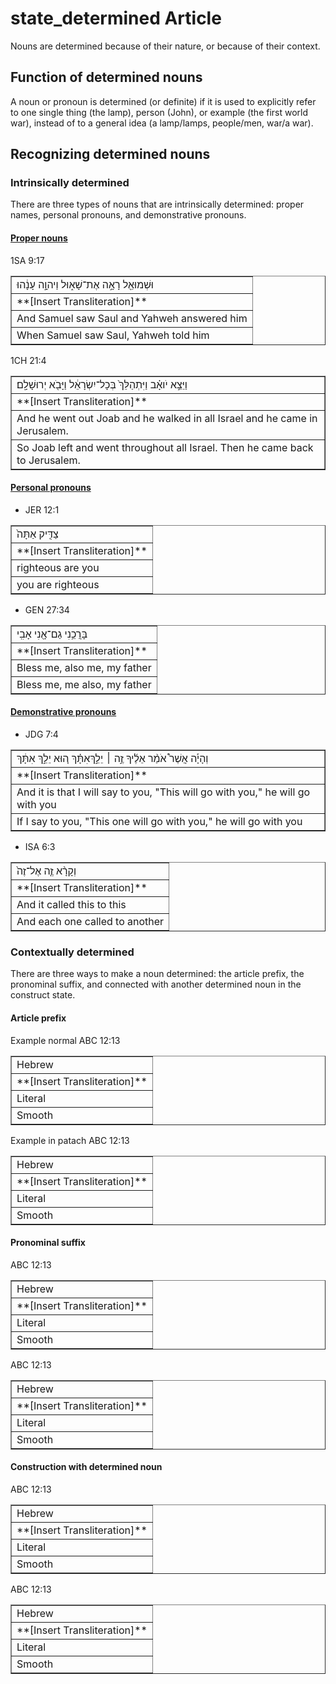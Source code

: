 # state_determined Article
Nouns are determined because of their nature, or because of their context.

## Function of determined nouns
A noun or pronoun is determined (or definite) if it is used to explicitly refer to one single thing (the lamp), person (John), or example (the first world war), instead of to a general idea (a lamp/lamps, people/men, war/a war).

## Recognizing determined nouns

### Intrinsically determined
There are three types of nouns that are intrinsically determined: proper names, personal pronouns, and demonstrative pronouns.

#### [Proper nouns](https://git.door43.org/Door43/en-uhg/src/master/content/noun_proper_name/02.md)

1SA 9:17
<table border="1" class="docutils">
<colgroup>
<col width="100%" />
</colgroup>
<tbody valign="top">
<tr class="row-odd"><td>וּשְׁמוּאֵ֖ל רָאָ֣ה אֶת־שָׁא֑וּל וַיהוָ֣ה עָנָ֔הוּ</td>
</tr>
<tr class="row-even"><td>**[Insert Transliteration]**</td>
</tr>
<tr class="row-odd"><td>And Samuel saw Saul and Yahweh answered him</td>
</tr>
<tr class="row-even"><td>When Samuel saw Saul, Yahweh told him</td>
</tr>
</tbody>
</table>

1CH 21:4
<table border="1" class="docutils">
<colgroup>
<col width="100%" />
</colgroup>
<tbody valign="top">
<tr class="row-odd"><td>וַיֵּצֵ֣א יֹואָ֗ב וַיִּתְהַלֵּךְ֙ בְּכָל־יִשְׂרָאֵ֔ל וַיָּבֹ֖א יְרוּשָׁלִָֽם׃</td>
</tr>
<tr class="row-even"><td>**[Insert Transliteration]**</td>
</tr>
<tr class="row-odd"><td>And he went out Joab and he walked in all Israel and he came in Jerusalem.</td>
</tr>
<tr class="row-even"><td>So Joab left and went throughout all Israel. Then he came back to Jerusalem.</td>
</tr>
</tbody>
</table>

#### [Personal pronouns](https://git.door43.org/Door43/en-uhg/src/master/content/pronoun_personal/02.md)

* JER 12:1
<table border="1" class="docutils">
<colgroup>
<col width="100%" />
</colgroup>
<tbody valign="top">
<tr class="row-odd"><td>צַדִּ֤יק אַתָּה֙</td>
</tr>
<tr class="row-even"><td>**[Insert Transliteration]**</td>
</tr>
<tr class="row-odd"><td>righteous are you</td>
</tr>
<tr class="row-even"><td>you are righteous</td>
</tr>
</tbody>
</table>

* GEN 27:34
<table border="1" class="docutils">
<colgroup>
<col width="100%" />
</colgroup>
<tbody valign="top">
<tr class="row-odd"><td>בָּרֲכֵ֥נִי גַם־אָ֖נִי אָבִֽי</td>
</tr>
<tr class="row-even"><td>**[Insert Transliteration]**</td>
</tr>
<tr class="row-odd"><td>Bless me, also me, my father</td>
</tr>
<tr class="row-even"><td>Bless me, me also, my father</td>
</tr>
</tbody>
</table>

#### [Demonstrative pronouns](https://git.door43.org/Door43/en-uhg/src/master/content/pronoun_demonstrative/02.md)

* JDG 7:4
<table border="1" class="docutils">
<colgroup>
<col width="100%" />
</colgroup>
<tbody valign="top">
<tr class="row-odd"><td>וְהָיָ֡ה אֲשֶׁר֩ אֹמַ֨ר אֵלֶ֜יךָ זֶ֣ה ׀ יֵלֵ֣ךְאִתָּ֗ךְ ה֚וּא יֵלֵ֣ךְ אִתָּ֔ךְ</td>
</tr>
<tr class="row-even"><td>**[Insert Transliteration]**</td>
</tr>
<tr class="row-odd"><td>And it is that I will say to you, "This will go with you," he will go with you</td>
</tr>
<tr class="row-even"><td>If I say to you, "This one will go with you," he will go with you</td>
</tr>
</tbody>
</table>

* ISA 6:3
<table border="1" class="docutils">
<colgroup>
<col width="100%" />
</colgroup>
<tbody valign="top">
<tr class="row-odd"><td>וְקָרָ֨א זֶ֤ה אֶל־זֶה֙</td>
</tr>
<tr class="row-even"><td>**[Insert Transliteration]**</td>
</tr>
<tr class="row-odd"><td>And it called this to this</td>
</tr>
<tr class="row-even"><td>And each one called to another</td>
</tr>
</tbody>
</table>

### Contextually determined
There are three ways to make a noun determined: the article prefix, the pronominal suffix, and connected with another determined noun in the construct state.

#### Article prefix

Example normal
ABC 12:13
<table border="1" class="docutils">
<colgroup>
<col width="100%" />
</colgroup>
<tbody valign="top">
<tr class="row-odd"><td>Hebrew</td>
</tr>
<tr class="row-even"><td>**[Insert Transliteration]**</td>
</tr>
<tr class="row-odd"><td>Literal</td>
</tr>
<tr class="row-even"><td>Smooth</td>
</tr>
</tbody>
</table>

Example in patach
ABC 12:13
<table border="1" class="docutils">
<colgroup>
<col width="100%" />
</colgroup>
<tbody valign="top">
<tr class="row-odd"><td>Hebrew</td>
</tr>
<tr class="row-even"><td>**[Insert Transliteration]**</td>
</tr>
<tr class="row-odd"><td>Literal</td>
</tr>
<tr class="row-even"><td>Smooth</td>
</tr>
</tbody>
</table>

#### Pronominal suffix

ABC 12:13
<table border="1" class="docutils">
<colgroup>
<col width="100%" />
</colgroup>
<tbody valign="top">
<tr class="row-odd"><td>Hebrew</td>
</tr>
<tr class="row-even"><td>**[Insert Transliteration]**</td>
</tr>
<tr class="row-odd"><td>Literal</td>
</tr>
<tr class="row-even"><td>Smooth</td>
</tr>
</tbody>
</table>

ABC 12:13
<table border="1" class="docutils">
<colgroup>
<col width="100%" />
</colgroup>
<tbody valign="top">
<tr class="row-odd"><td>Hebrew</td>
</tr>
<tr class="row-even"><td>**[Insert Transliteration]**</td>
</tr>
<tr class="row-odd"><td>Literal</td>
</tr>
<tr class="row-even"><td>Smooth</td>
</tr>
</tbody>
</table>

#### Construction with determined noun

ABC 12:13
<table border="1" class="docutils">
<colgroup>
<col width="100%" />
</colgroup>
<tbody valign="top">
<tr class="row-odd"><td>Hebrew</td>
</tr>
<tr class="row-even"><td>**[Insert Transliteration]**</td>
</tr>
<tr class="row-odd"><td>Literal</td>
</tr>
<tr class="row-even"><td>Smooth</td>
</tr>
</tbody>
</table>

ABC 12:13
<table border="1" class="docutils">
<colgroup>
<col width="100%" />
</colgroup>
<tbody valign="top">
<tr class="row-odd"><td>Hebrew</td>
</tr>
<tr class="row-even"><td>**[Insert Transliteration]**</td>
</tr>
<tr class="row-odd"><td>Literal</td>
</tr>
<tr class="row-even"><td>Smooth</td>
</tr>
</tbody>
</table>